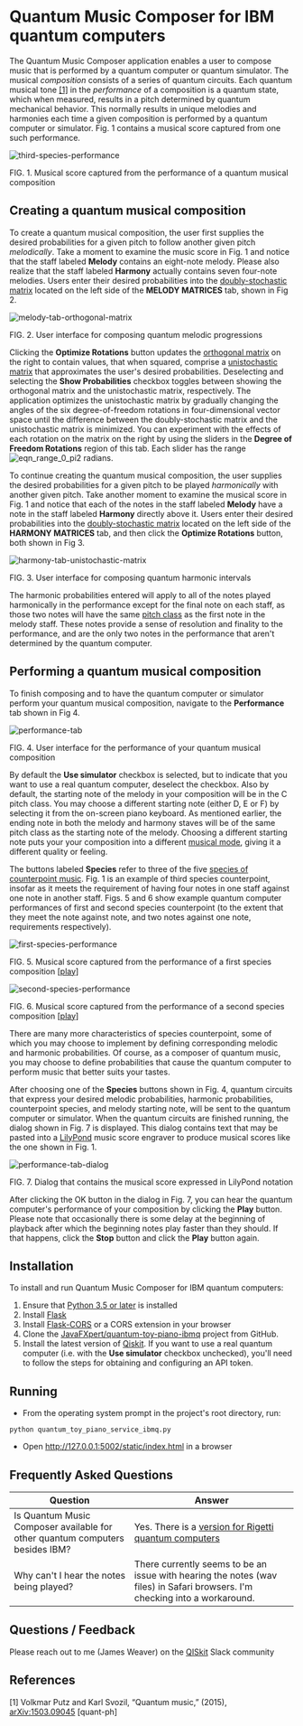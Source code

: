 # Quantum Music Composer for IBM quantum computers

The Quantum Music Composer application enables a user to compose music that is performed by a quantum computer or quantum simulator. The musical *composition* consists of a series of quantum circuits. Each quantum musical tone [[1]](#references) in the *performance* of a composition is a quantum state, which when measured, results in a pitch determined by quantum mechanical behavior. This normally results in unique melodies and harmonies each time a given composition is performed by a quantum computer or simulator. Fig. 1 contains a musical score captured from one such performance.

![third-species-performance](docimages/third-species-performance.png)

FIG. 1. Musical score captured from the performance of a quantum musical composition



## Creating a quantum musical composition

To create a quantum musical composition, the user first supplies the desired probabilities for a given pitch to follow another given pitch *melodically*. Take a moment to examine the music score in Fig. 1 and notice that the staff labeled **Melody** contains an eight-note melody. Please also realize that the staff labeled **Harmony** actually contains seven four-note melodies.  Users enter their desired probabilities into the [doubly-stochastic matrix](https://en.wikipedia.org/wiki/Doubly_stochastic_matrix) located on the left side of the **MELODY MATRICES** tab, shown in Fig 2. 

![melody-tab-orthogonal-matrix](docimages/melody-tab-orthogonal-matrix.png)

FIG. 2. User interface for composing quantum melodic progressions



Clicking the **Optimize Rotations** button updates the [orthogonal matrix](https://en.wikipedia.org/wiki/Orthogonal_matrix) on the right to contain values, that when squared, comprise a [unistochastic matrix](https://en.wikipedia.org/wiki/Unistochastic_matrix) that approximates the user's desired probabilities. Deselecting and selecting the **Show Probabilities** checkbox toggles between showing the orthogonal matrix and the unistochastic matrix, respectively. The application optimizes the unistochastic matrix by gradually changing the angles of the six degree-of-freedom rotations in four-dimensional vector space until the difference between the doubly-stochastic matrix and the unistochastic matrix is minimized.  You can experiment with the effects of each rotation on the matrix on the right by using the sliders in the **Degree of Freedom Rotations** region of this tab. Each slider has the range ![eqn_range_0_pi2](docimages/eqn_range_0_pi2.gif) radians.

To continue creating the quantum musical composition, the user supplies the desired probabilities for a given pitch to be played *harmonically* with another given pitch. Take another moment to examine the musical score in Fig. 1 and notice that each of the notes in the staff labeled **Melody** have a note in the staff labeled **Harmony** directly above it. Users enter their desired probabilities into the [doubly-stochastic matrix](https://en.wikipedia.org/wiki/Doubly_stochastic_matrix) located on the left side of the **HARMONY MATRICES** tab, and then click the **Optimize Rotations** button, both shown in Fig 3.

![harmony-tab-unistochastic-matrix](docimages/harmony-tab-unistochastic-matrix.png)

FIG. 3. User interface for composing quantum harmonic intervals



The harmonic probabilities entered will apply to all of the notes played harmonically in the performance except for the final note on each staff, as those two notes will have the same [pitch class](https://en.wikipedia.org/wiki/Pitch_class) as the first note in the melody staff. These notes provide a sense of resolution and finality to the performance, and are the only two notes in the performance that aren't determined by the quantum computer.

## Performing a quantum musical composition

To finish composing and to have the quantum computer or simulator perform your quantum musical composition, navigate to the **Performance** tab shown in Fig 4.

![performance-tab](docimages/performance-tab.png)

FIG. 4. User interface for the performance of your quantum musical composition



By default the **Use simulator** checkbox is selected, but to indicate that you want to use a real quantum computer, deselect the checkbox. Also by default, the starting note of the melody in your composition will be in the C pitch class. You may choose a different starting note (either D, E or F) by selecting it from the on-screen piano keyboard. As mentioned earlier, the ending note in both the melody and harmony staves will be of the same pitch class as the starting note of the melody. Choosing a different starting note puts your your composition into a different [musical mode](https://en.wikipedia.org/w/index.php?title=Musical_mode), giving it a different quality or feeling.  

The buttons labeled **Species** refer to three of the five [species of counterpoint music](https://en.wikipedia.org/wiki/Counterpoint#Species_counterpoint). Fig. 1 is an example of third species counterpoint, insofar as it meets the requirement of having four notes in one staff against one note in another staff. Figs. 5 and 6 show example quantum computer performances of first and second species counterpoint (to the extent that they meet the note against note, and two notes against one note, requirements respectively). 

![first-species-performance](docimages/first-species-performance.png)

FIG. 5. Musical score captured from the performance of a first species composition [[play]](https://vimeo.com/277749525)



![second-species-performance](docimages/second-species-performance.png)

FIG. 6. Musical score captured from the performance of a second species composition [[play]](https://vimeo.com/277750306)



There are many more characteristics of species counterpoint, some of which you may choose to implement by defining corresponding melodic and harmonic probabilities. Of course, as a composer of quantum music, you may choose to define probabilities that cause the quantum computer to perform music that better suits your tastes.

After choosing one of the **Species** buttons shown in Fig. 4, quantum circuits that express your desired melodic probabilities, harmonic probabilities, counterpoint species, and melody starting note, will be sent to the quantum computer or simulator. When the quantum circuits are finished running, the dialog shown in Fig. 7 is displayed. This dialog contains text that may be pasted into a [LilyPond](http://lilypond.org/manuals.html) music score engraver to produce musical scores like the one shown in Fig. 1. 



![performance-tab-dialog](docimages/performance-tab-dialog.png)

FIG. 7. Dialog that contains the musical score expressed in LilyPond notation



After clicking the OK button in the dialog in Fig. 7, you can hear the quantum computer's performance of your composition by clicking the **Play** button. Please note that occasionally there is some delay at the beginning of playback after which the beginning notes play faster than they should. If that happens, click the **Stop** button and click the **Play** button again.

## Installation

To install and run Quantum Music Composer for IBM quantum computers:

1. Ensure that [Python 3.5 or later](https://www.python.org/downloads/) is installed
2. Install [Flask](http://flask.pocoo.org/)
3. Install [Flask-CORS](https://flask-cors.readthedocs.io) or a CORS extension in your browser
4. Clone the [JavaFXpert/quantum-toy-piano-ibmq](https://github.com/JavaFXpert/quantum-toy-piano-ibmq) project from GitHub.
5. Install the latest version of [Qiskit](https://qiskit.org/). If you want to use a real quantum computer (i.e. with the **Use simulator** checkbox unchecked), you'll need to follow the steps for obtaining and configuring an API token.

## Running

- From the operating system prompt in the project's root directory, run:

`python quantum_toy_piano_service_ibmq.py`

- Open http://127.0.0.1:5002/static/index.html in a browser

## Frequently Asked Questions

| Question                                                     | Answer                                                       |
| ------------------------------------------------------------ | ------------------------------------------------------------ |
| Is Quantum Music Composer available for other quantum computers besides IBM? | Yes. There is a [version for Rigetti quantum computers](https://github.com/JavaFXpert/quantum-toy-piano) |
| Why can't I hear the notes being played?                     | There currently seems to be an issue with hearing the notes (wav files) in Safari browsers. I'm checking into a workaround. |

## Questions / Feedback

Please reach out to me (James Weaver) on the [QISkit](https://qiskit.org/) Slack community

## References

[1] Volkmar Putz and Karl Svozil, “Quantum music,” (2015), [ arXiv:1503.09045](https://arxiv.org/abs/1503.09045) [quant-ph]